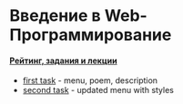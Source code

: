 # Введение в Web-Программирование

#### [Рейтинг, задания и лекции](https://drive.google.com/drive/folders/1Ak_KUllhSS9cN0CvasTZtLKBZ_HqTpZ7)

 * [first task](https://docs.google.com/document/d/1pVGCK0jhHqYGq5768SL1eq6aZIxGc_S8Y6P_V2DuLUw/edit) - menu, poem, description
 * [second task](https://docs.google.com/document/d/1Ny6TKgs4r5Z9kXP9kTNB6twbSt0Q7pbjf5BLUj1CNCY/edit) - updated menu with styles
